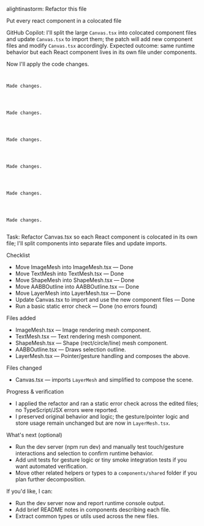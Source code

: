 alightinastorm: Refactor this file

Put every react component in a colocated file

GitHub Copilot: I'll split the large `Canvas.tsx` into colocated component files and update `Canvas.tsx` to import them; the patch will add new component files and modify `Canvas.tsx` accordingly. Expected outcome: same runtime behavior but each React component lives in its own file under components.

Now I'll apply the code changes. 
```


Made changes.


```

```


Made changes.


```

```


Made changes.


```

```


Made changes.


```

```


Made changes.


```

```


Made changes.


```
Task: Refactor Canvas.tsx so each React component is colocated in its own file; I'll split components into separate files and update imports.

Checklist
- Move ImageMesh into ImageMesh.tsx — Done
- Move TextMesh into TextMesh.tsx — Done
- Move ShapeMesh into ShapeMesh.tsx — Done
- Move AABBOutline into AABBOutline.tsx — Done
- Move LayerMesh into LayerMesh.tsx — Done
- Update Canvas.tsx to import and use the new component files — Done
- Run a basic static error check — Done (no errors found)

Files added
- ImageMesh.tsx — Image rendering mesh component.
- TextMesh.tsx — Text rendering mesh component.
- ShapeMesh.tsx — Shape (rect/circle/line) mesh component.
- AABBOutline.tsx — Draws selection outline.
- LayerMesh.tsx — Pointer/gesture handling and composes the above.

Files changed
- Canvas.tsx — imports `LayerMesh` and simplified to compose the scene.

Progress & verification
- I applied the refactor and ran a static error check across the edited files; no TypeScript/JSX errors were reported.
- I preserved original behavior and logic; the gesture/pointer logic and store usage remain unchanged but are now in `LayerMesh.tsx`.

What's next (optional)
- Run the dev server (npm run dev) and manually test touch/gesture interactions and selection to confirm runtime behavior.
- Add unit tests for gesture logic or tiny smoke integration tests if you want automated verification.
- Move other related helpers or types to a `components/shared` folder if you plan further decomposition.

If you'd like, I can:
- Run the dev server now and report runtime console output.
- Add brief README notes in components describing each file.
- Extract common types or utils used across the new files.